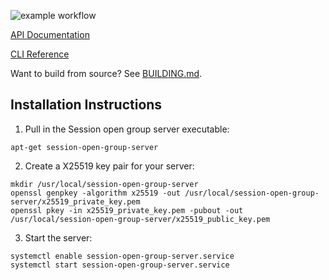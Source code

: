 ![example workflow](https://github.com/nielsandriesse/session-open-group-server/actions/workflows/build.yml/badge.svg)

[API Documentation](https://github.com/nielsandriesse/session-open-group-server/wiki/API-Documentation)

[CLI Reference](https://github.com/nielsandriesse/session-open-group-server/wiki/CLI-Reference)

Want to build from source? See [BUILDING.md](https://github.com/nielsandriesse/session-open-group-server/blob/main/BUILDING.md).

## Installation Instructions

1. Pull in the Session open group server executable:

`apt-get session-open-group-server`

2. Create a X25519 key pair for your server:

```
mkdir /usr/local/session-open-group-server
openssl genpkey -algorithm x25519 -out /usr/local/session-open-group-server/x25519_private_key.pem
openssl pkey -in x25519_private_key.pem -pubout -out /usr/local/session-open-group-server/x25519_public_key.pem
```

3. Start the server:

```
systemctl enable session-open-group-server.service
systemctl start session-open-group-server.service
```
